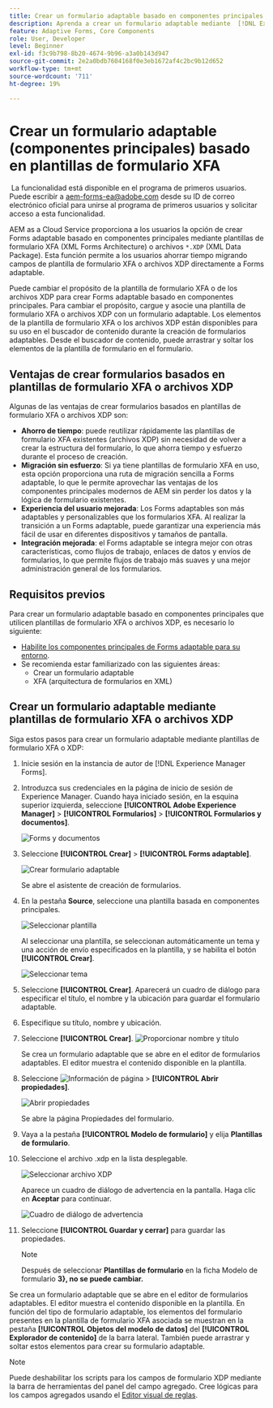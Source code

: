 ```yaml
---
title: Crear un formulario adaptable basado en componentes principales mediante plantillas de formulario XFA
description: Aprenda a crear un formulario adaptable mediante  [!DNL Experience Manager Forms] plantillas de formulario XFA o archivos XDP.
feature: Adaptive Forms, Core Components
role: User, Developer
level: Beginner
exl-id: f3c9b798-8b20-4674-9b96-a3a0b143d947
source-git-commit: 2e2a0bdb7604168f0e3eb1672af4c2bc9b12d652
workflow-type: tm+mt
source-wordcount: '711'
ht-degree: 19%

---
```


# Crear un formulario adaptable (componentes principales) basado en plantillas de formulario XFA

<span class="preview"> La funcionalidad está disponible en el programa de primeros usuarios. Puede escribir a aem-forms-ea@adobe.com desde su ID de correo electrónico oficial para unirse al programa de primeros usuarios y solicitar acceso a esta funcionalidad. </span>

AEM as a Cloud Service proporciona a los usuarios la opción de crear Forms adaptable basado en componentes principales mediante plantillas de formulario XFA (XML Forms Architecture) o archivos `*.XDP` (XML Data Package). Esta función permite a los usuarios ahorrar tiempo migrando campos de plantilla de formulario XFA o archivos XDP directamente a Forms adaptable.

Puede cambiar el propósito de la plantilla de formulario XFA o de los archivos XDP para crear Forms adaptable basado en componentes principales. Para cambiar el propósito, cargue y asocie una plantilla de formulario XFA o archivos XDP con un formulario adaptable. Los elementos de la plantilla de formulario XFA o los archivos XDP están disponibles para su uso en el buscador de contenido durante la creación de formularios adaptables. Desde el buscador de contenido, puede arrastrar y soltar los elementos de la plantilla de formulario en el formulario.

## Ventajas de crear formularios basados en plantillas de formulario XFA o archivos XDP

Algunas de las ventajas de crear formularios basados en plantillas de formulario XFA o archivos XDP son:

* **Ahorro de tiempo**: puede reutilizar rápidamente las plantillas de formulario XFA existentes (archivos XDP) sin necesidad de volver a crear la estructura del formulario, lo que ahorra tiempo y esfuerzo durante el proceso de creación.
* **Migración sin esfuerzo**: Si ya tiene plantillas de formulario XFA en uso, esta opción proporciona una ruta de migración sencilla a Forms adaptable, lo que le permite aprovechar las ventajas de los componentes principales modernos de AEM sin perder los datos y la lógica de formulario existentes.
* **Experiencia del usuario mejorada**: Los Forms adaptables son más adaptables y personalizables que los formularios XFA. Al realizar la transición a un Forms adaptable, puede garantizar una experiencia más fácil de usar en diferentes dispositivos y tamaños de pantalla.
* **Integración mejorada**: el Forms adaptable se integra mejor con otras características, como flujos de trabajo, enlaces de datos y envíos de formularios, lo que permite flujos de trabajo más suaves y una mejor administración general de los formularios.

## Requisitos previos

Para crear un formulario adaptable basado en componentes principales que utilicen plantillas de formulario XFA o archivos XDP, es necesario lo siguiente:

* [Habilite los componentes principales de Forms adaptable para su entorno](enable-adaptive-forms-core-components.md).
* Se recomienda estar familiarizado con las siguientes áreas:
   * Crear un formulario adaptable
   * XFA (arquitectura de formularios en XML)

## Crear un formulario adaptable mediante plantillas de formulario XFA o archivos XDP

Siga estos pasos para crear un formulario adaptable mediante plantillas de formulario XFA o XDP:

1. Inicie sesión en la instancia de autor de [!DNL Experience Manager Forms].
1. Introduzca sus credenciales en la página de inicio de sesión de Experience Manager. Cuando haya iniciado sesión, en la esquina superior izquierda, seleccione **[!UICONTROL Adobe Experience Manager]** > **[!UICONTROL Formularios]** > **[!UICONTROL Formularios y documentos]**.

   ![Forms y documentos](/help/forms/assets/create-fdm.png)

1. Seleccione **[!UICONTROL Crear]** > **[!UICONTROL Forms adaptable]**.

   ![Crear formulario adaptable](/help/forms/assets/create-af.png)

   Se abre el asistente de creación de formularios.
1. En la pestaña **Source**, seleccione una plantilla basada en componentes principales.

   ![Seleccionar plantilla](/help/forms/assets/select-template.png)

   Al seleccionar una plantilla, se seleccionan automáticamente un tema y una acción de envío especificados en la plantilla, y se habilita el botón **[!UICONTROL Crear]**.

   ![Seleccionar tema](/help/forms/assets/select-form-theme.png)

1. Seleccione **[!UICONTROL Crear]**. Aparecerá un cuadro de diálogo para especificar el título, el nombre y la ubicación para guardar el formulario adaptable.
1. Especifique su título, nombre y ubicación.
1. Seleccione **[!UICONTROL Crear]**.
   ![Proporcionar nombre y título](/help/forms/assets/create-form.png)

   Se crea un formulario adaptable que se abre en el editor de formularios adaptables. El editor muestra el contenido disponible en la plantilla.
1. Seleccione ![Información de página](/help/forms/assets/Smock_Properties_18_N.svg) > **[!UICONTROL Abrir propiedades]**.

   ![Abrir propiedades](/help/forms/assets/form-properties.png)

   Se abre la página Propiedades del formulario.
1. Vaya a la pestaña **[!UICONTROL Modelo de formulario]** y elija **Plantillas de formulario**.
1. Seleccione el archivo .xdp en la lista desplegable.

   ![Seleccionar archivo XDP](/help/forms/assets/select-xdp-file.png)

   Aparece un cuadro de diálogo de advertencia en la pantalla. Haga clic en **Aceptar** para continuar.

   ![Cuadro de diálogo de advertencia](/help/forms/assets/fdm-warning.png)

1. Seleccione **[!UICONTROL Guardar y cerrar]** para guardar las propiedades.

   >[!NOTE]
   >
   > Después de seleccionar **Plantillas de formulario** en la ficha Modelo de formulario **3&rbrace;, no se puede cambiar.**


Se crea un formulario adaptable que se abre en el editor de formularios adaptables. El editor muestra el contenido disponible en la plantilla.  En función del tipo de formulario adaptable, los elementos del formulario presentes en la plantilla de formulario XFA asociada se muestran en la pestaña **[!UICONTROL Objetos del modelo de datos]** del **[!UICONTROL Explorador de contenido]** de la barra lateral. También puede arrastrar y soltar estos elementos para crear su formulario adaptable.

>[!NOTE]
>
> Puede deshabilitar los scripts para los campos de formulario XDP mediante la barra de herramientas del panel del campo agregado. Cree lógicas para los campos agregados usando el [Editor visual de reglas](/help/forms/rule-editor-core-components.md).

